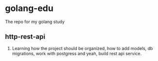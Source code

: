 # golang-edu
The repo for my golang study 

## http-rest-api 
1. Learning how the project should be organized, how to add models, db migrations, work with postgress and yeah, build rest api service.

